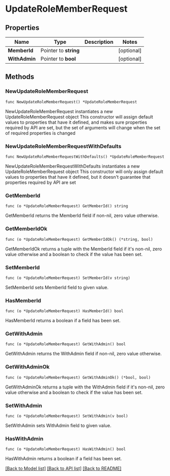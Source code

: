 # UpdateRoleMemberRequest

## Properties

Name | Type | Description | Notes
------------ | ------------- | ------------- | -------------
**MemberId** | Pointer to **string** |  | [optional] 
**WithAdmin** | Pointer to **bool** |  | [optional] 

## Methods

### NewUpdateRoleMemberRequest

`func NewUpdateRoleMemberRequest() *UpdateRoleMemberRequest`

NewUpdateRoleMemberRequest instantiates a new UpdateRoleMemberRequest object
This constructor will assign default values to properties that have it defined,
and makes sure properties required by API are set, but the set of arguments
will change when the set of required properties is changed

### NewUpdateRoleMemberRequestWithDefaults

`func NewUpdateRoleMemberRequestWithDefaults() *UpdateRoleMemberRequest`

NewUpdateRoleMemberRequestWithDefaults instantiates a new UpdateRoleMemberRequest object
This constructor will only assign default values to properties that have it defined,
but it doesn't guarantee that properties required by API are set

### GetMemberId

`func (o *UpdateRoleMemberRequest) GetMemberId() string`

GetMemberId returns the MemberId field if non-nil, zero value otherwise.

### GetMemberIdOk

`func (o *UpdateRoleMemberRequest) GetMemberIdOk() (*string, bool)`

GetMemberIdOk returns a tuple with the MemberId field if it's non-nil, zero value otherwise
and a boolean to check if the value has been set.

### SetMemberId

`func (o *UpdateRoleMemberRequest) SetMemberId(v string)`

SetMemberId sets MemberId field to given value.

### HasMemberId

`func (o *UpdateRoleMemberRequest) HasMemberId() bool`

HasMemberId returns a boolean if a field has been set.

### GetWithAdmin

`func (o *UpdateRoleMemberRequest) GetWithAdmin() bool`

GetWithAdmin returns the WithAdmin field if non-nil, zero value otherwise.

### GetWithAdminOk

`func (o *UpdateRoleMemberRequest) GetWithAdminOk() (*bool, bool)`

GetWithAdminOk returns a tuple with the WithAdmin field if it's non-nil, zero value otherwise
and a boolean to check if the value has been set.

### SetWithAdmin

`func (o *UpdateRoleMemberRequest) SetWithAdmin(v bool)`

SetWithAdmin sets WithAdmin field to given value.

### HasWithAdmin

`func (o *UpdateRoleMemberRequest) HasWithAdmin() bool`

HasWithAdmin returns a boolean if a field has been set.


[[Back to Model list]](../README.md#documentation-for-models) [[Back to API list]](../README.md#documentation-for-api-endpoints) [[Back to README]](../README.md)


